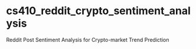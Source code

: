 # cs410_reddit_crypto_sentiment_analysis
Reddit Post Sentiment Analysis for Crypto-market Trend Prediction
